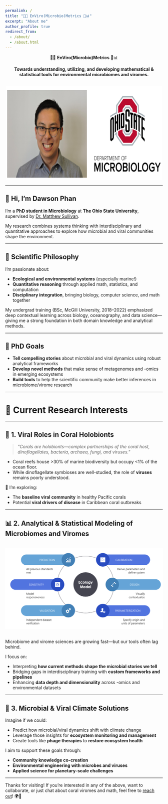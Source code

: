 ```yaml
---
permalink: /
title: "🌊🦠 EnViro(Microbio)Metrics 🧫📊"
excerpt: "About me"
author_profile: true
redirect_from: 
  - /about/
  - /about.html
---
```


<div align="center">

🌊🦠 **EnViro(Microbio)Metrics** 🧫📊  

**Towards understanding, utilizing, and developing mathematical & statistical tools for environmental microbiomes and viromes.**

<img src="images/headshot_log.png" width="500" height="300" alt="Headshot" style="margin-top: 1em;"/>

</div>

---

## 👋 Hi, I’m Dawson Phan

I’m a **PhD student in Microbiology** at **The Ohio State University**, supervised by [Dr. Matthew Sullivan](https://u.osu.edu/viruslab/).  

My research combines systems thinking with interdisciplinary and quantitative approaches to explore how microbial and viral communities shape the environment.

---

## 🧪 Scientific Philosophy

I’m passionate about:
- **Ecological and environmental systems** (especially marine!)
- **Quantitative reasoning** through applied math, statistics, and computation
- **Disciplinary integration**, bringing biology, computer science, and math together

My undergrad training (BSc, McGill University, 2018–2022) emphasized deep contextual learning across biology, oceanography, and data science—giving me a strong foundation in both domain knowledge and analytical methods.

---

## 🎯 PhD Goals

- **Tell compelling stories** about microbial and viral dynamics using robust analytical frameworks  
- **Develop novel methods** that make sense of metagenomes and -omics in emerging ecosystems  
- **Build tools** to help the scientific community make better inferences in microbiome/virome research  

---

# 🔬 Current Research Interests

---

## 🪸 1. Viral Roles in Coral Holobionts

> _"Corals are holobionts—complex partnerships of the coral host, dinoflagellates, bacteria, archaea, fungi, and viruses."_

- Coral reefs house >30% of marine biodiversity but occupy <1% of the ocean floor.
- While dinoflagellate symbioses are well-studied, the role of **viruses** remains poorly understood.

📍 I’m exploring:
- The **baseline viral community** in healthy Pacific corals
- Potential **viral drivers of disease** in Caribbean coral outbreaks

---

## 📊 2. Analytical & Statistical Modeling of Microbiomes and Viromes

<p align="center">
  <img src="images/modeling.png" alt="Modeling graphic" style="margin: 1em 0;">
</p>

Microbiome and virome sciences are growing fast—but our tools often lag behind.

I focus on:
- Interpreting **how current methods shape the microbial stories we tell**
- Bridging gaps in interdisciplinary training with **custom frameworks and pipelines**
- Enhancing **data depth and dimensionality** across -omics and environmental datasets

---

## 🌱 3. Microbial & Viral Climate Solutions

Imagine if we could:
- Predict how microbial/viral dynamics shift with climate change
- Leverage those insights for **ecosystem monitoring and management**
- Create tools like **phage therapies** to **restore ecosystem health**

I aim to support these goals through:
- **Community knowledge co-creation**
- **Environmental engineering with microbes and viruses**
- **Applied science for planetary-scale challenges**

---

Thanks for visiting! If you’re interested in any of the above, want to collaborate, or just chat about coral viromes and math, feel free to [reach out](mailto:phan.200@osu.edu)! 🌍💬
